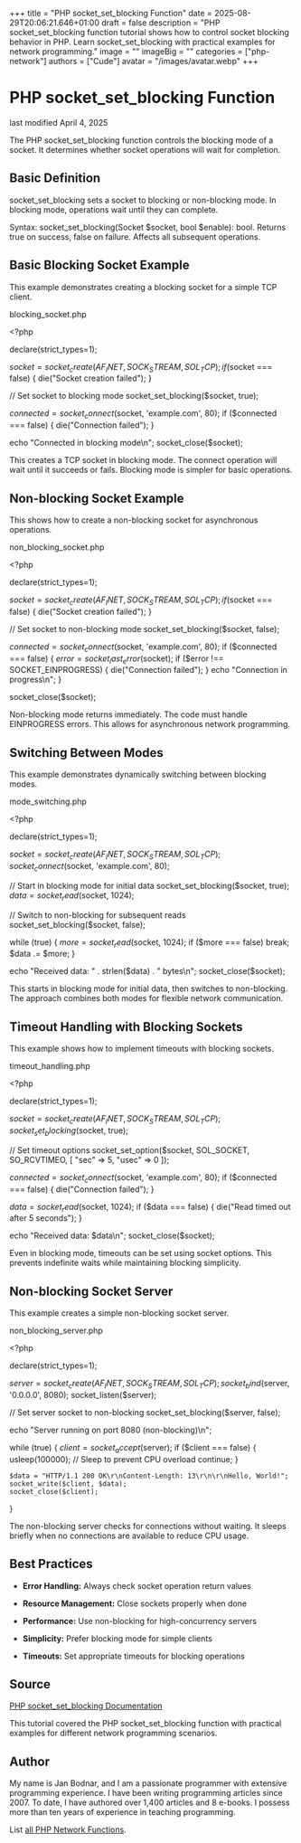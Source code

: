 +++
title = "PHP socket_set_blocking Function"
date = 2025-08-29T20:06:21.646+01:00
draft = false
description = "PHP socket_set_blocking function tutorial shows how to control socket blocking behavior in PHP. Learn socket_set_blocking with practical examples for network programming."
image = ""
imageBig = ""
categories = ["php-network"]
authors = ["Cude"]
avatar = "/images/avatar.webp"
+++

# PHP socket_set_blocking Function

last modified April 4, 2025

The PHP socket_set_blocking function controls the blocking mode
of a socket. It determines whether socket operations will wait for completion.

## Basic Definition

socket_set_blocking sets a socket to blocking or non-blocking mode.
In blocking mode, operations wait until they can complete.

Syntax: socket_set_blocking(Socket $socket, bool $enable): bool.
Returns true on success, false on failure. Affects all subsequent operations.

## Basic Blocking Socket Example

This example demonstrates creating a blocking socket for a simple TCP client.

blocking_socket.php
  

&lt;?php

declare(strict_types=1);

$socket = socket_create(AF_INET, SOCK_STREAM, SOL_TCP);
if ($socket === false) {
    die("Socket creation failed");
}

// Set socket to blocking mode
socket_set_blocking($socket, true);

$connected = socket_connect($socket, 'example.com', 80);
if ($connected === false) {
    die("Connection failed");
}

echo "Connected in blocking mode\n";
socket_close($socket);

This creates a TCP socket in blocking mode. The connect operation will wait
until it succeeds or fails. Blocking mode is simpler for basic operations.

## Non-blocking Socket Example

This shows how to create a non-blocking socket for asynchronous operations.

non_blocking_socket.php
  

&lt;?php

declare(strict_types=1);

$socket = socket_create(AF_INET, SOCK_STREAM, SOL_TCP);
if ($socket === false) {
    die("Socket creation failed");
}

// Set socket to non-blocking mode
socket_set_blocking($socket, false);

$connected = socket_connect($socket, 'example.com', 80);
if ($connected === false) {
    $error = socket_last_error($socket);
    if ($error !== SOCKET_EINPROGRESS) {
        die("Connection failed");
    }
    echo "Connection in progress\n";
}

socket_close($socket);

Non-blocking mode returns immediately. The code must handle EINPROGRESS
errors. This allows for asynchronous network programming.

## Switching Between Modes

This example demonstrates dynamically switching between blocking modes.

mode_switching.php
  

&lt;?php

declare(strict_types=1);

$socket = socket_create(AF_INET, SOCK_STREAM, SOL_TCP);
socket_connect($socket, 'example.com', 80);

// Start in blocking mode for initial data
socket_set_blocking($socket, true);
$data = socket_read($socket, 1024);

// Switch to non-blocking for subsequent reads
socket_set_blocking($socket, false);

while (true) {
    $more = socket_read($socket, 1024);
    if ($more === false) break;
    $data .= $more;
}

echo "Received data: " . strlen($data) . " bytes\n";
socket_close($socket);

This starts in blocking mode for initial data, then switches to non-blocking.
The approach combines both modes for flexible network communication.

## Timeout Handling with Blocking Sockets

This example shows how to implement timeouts with blocking sockets.

timeout_handling.php
  

&lt;?php

declare(strict_types=1);

$socket = socket_create(AF_INET, SOCK_STREAM, SOL_TCP);
socket_set_blocking($socket, true);

// Set timeout options
socket_set_option($socket, SOL_SOCKET, SO_RCVTIMEO, [
    "sec" =&gt; 5,
    "usec" =&gt; 0
]);

$connected = socket_connect($socket, 'example.com', 80);
if ($connected === false) {
    die("Connection failed");
}

$data = socket_read($socket, 1024);
if ($data === false) {
    die("Read timed out after 5 seconds");
}

echo "Received data: $data\n";
socket_close($socket);

Even in blocking mode, timeouts can be set using socket options.
This prevents indefinite waits while maintaining blocking simplicity.

## Non-blocking Socket Server

This example creates a simple non-blocking socket server.

non_blocking_server.php
  

&lt;?php

declare(strict_types=1);

$server = socket_create(AF_INET, SOCK_STREAM, SOL_TCP);
socket_bind($server, '0.0.0.0', 8080);
socket_listen($server);

// Set server socket to non-blocking
socket_set_blocking($server, false);

echo "Server running on port 8080 (non-blocking)\n";

while (true) {
    $client = socket_accept($server);
    if ($client === false) {
        usleep(100000); // Sleep to prevent CPU overload
        continue;
    }
    
    $data = "HTTP/1.1 200 OK\r\nContent-Length: 13\r\n\r\nHello, World!";
    socket_write($client, $data);
    socket_close($client);
}

The non-blocking server checks for connections without waiting.
It sleeps briefly when no connections are available to reduce CPU usage.

## Best Practices

- **Error Handling:** Always check socket operation return values

- **Resource Management:** Close sockets properly when done

- **Performance:** Use non-blocking for high-concurrency servers

- **Simplicity:** Prefer blocking mode for simple clients

- **Timeouts:** Set appropriate timeouts for blocking operations

## Source

[PHP socket_set_blocking Documentation](https://www.php.net/manual/en/function.socket-set-blocking.php)

This tutorial covered the PHP socket_set_blocking function with
practical examples for different network programming scenarios.

## Author

My name is Jan Bodnar, and I am a passionate programmer with extensive
programming experience. I have been writing programming articles since 2007.
To date, I have authored over 1,400 articles and 8 e-books. I possess more
than ten years of experience in teaching programming.

List [all PHP Network Functions](/php/#php-network).